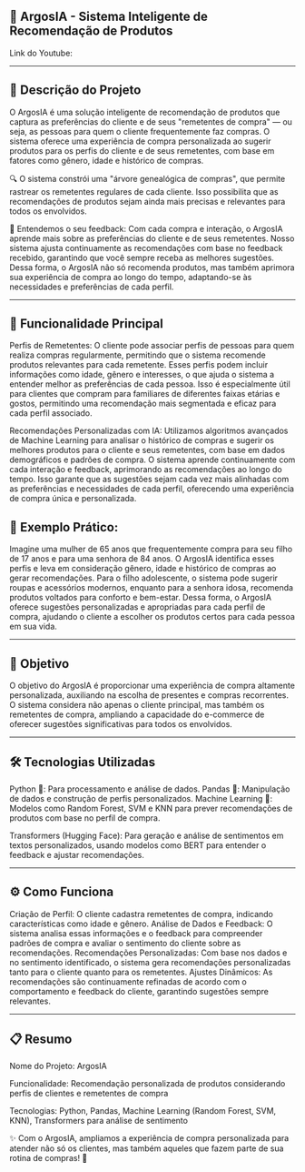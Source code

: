 ## 🎯 ArgosIA - Sistema Inteligente de Recomendação de Produtos

Link do Youtube: 

------

## 📖 Descrição do Projeto
O ArgosIA é uma solução inteligente de recomendação de produtos que captura as preferências do cliente e de seus "remetentes de compra" — ou seja, as pessoas para quem o cliente frequentemente faz compras. O sistema oferece uma experiência de compra personalizada ao sugerir produtos para os perfis do cliente e de seus remetentes, com base em fatores como gênero, idade e histórico de compras.

🔍 O sistema constrói uma "árvore genealógica de compras", que permite rastrear os remetentes regulares de cada cliente. Isso possibilita que as recomendações de produtos sejam ainda mais precisas e relevantes para todos os envolvidos.

💬 Entendemos o seu feedback: Com cada compra e interação, o ArgosIA aprende mais sobre as preferências do cliente e de seus remetentes. Nosso sistema ajusta continuamente as recomendações com base no feedback recebido, garantindo que você sempre receba as melhores sugestões. Dessa forma, o ArgosIA não só recomenda produtos, mas também aprimora sua experiência de compra ao longo do tempo, adaptando-se às necessidades e preferências de cada perfil.

------

## 🔑 Funcionalidade Principal
Perfis de Remetentes: O cliente pode associar perfis de pessoas para quem realiza compras regularmente, permitindo que o sistema recomende produtos relevantes para cada remetente. Esses perfis podem incluir informações como idade, gênero e interesses, o que ajuda o sistema a entender melhor as preferências de cada pessoa. Isso é especialmente útil para clientes que compram para familiares de diferentes faixas etárias e gostos, permitindo uma recomendação mais segmentada e eficaz para cada perfil associado.

Recomendações Personalizadas com IA: Utilizamos algoritmos avançados de Machine Learning para analisar o histórico de compras e sugerir os melhores produtos para o cliente e seus remetentes, com base em dados demográficos e padrões de compra. O sistema aprende continuamente com cada interação e feedback, aprimorando as recomendações ao longo do tempo. Isso garante que as sugestões sejam cada vez mais alinhadas com as preferências e necessidades de cada perfil, oferecendo uma experiência de compra única e personalizada.

## 🌟 Exemplo Prático:
Imagine uma mulher de 65 anos que frequentemente compra para seu filho de 17 anos e para uma senhora de 84 anos. O ArgosIA identifica esses perfis e leva em consideração gênero, idade e histórico de compras ao gerar recomendações. Para o filho adolescente, o sistema pode sugerir roupas e acessórios modernos, enquanto para a senhora idosa, recomenda produtos voltados para conforto e bem-estar. Dessa forma, o ArgosIA oferece sugestões personalizadas e apropriadas para cada perfil de compra, ajudando o cliente a escolher os produtos certos para cada pessoa em sua vida.

------

## 🎯 Objetivo
O objetivo do ArgosIA é proporcionar uma experiência de compra altamente personalizada, auxiliando na escolha de presentes e compras recorrentes. O sistema considera não apenas o cliente principal, mas também os remetentes de compra, ampliando a capacidade do e-commerce de oferecer sugestões significativas para todos os envolvidos.

------

## 🛠️ Tecnologias Utilizadas
Python 🐍: Para processamento e análise de dados.
Pandas 🐼: Manipulação de dados e construção de perfis personalizados.
Machine Learning 🤖: Modelos como Random Forest, SVM e KNN para prever recomendações de produtos com base no perfil de compra.

Transformers (Hugging Face): Para geração e análise de sentimentos em textos personalizados, usando modelos como BERT para entender o feedback e ajustar recomendações.

------

## ⚙️ Como Funciona
Criação de Perfil: O cliente cadastra remetentes de compra, indicando características como idade e gênero.
Análise de Dados e Feedback: O sistema analisa essas informações e o feedback para compreender padrões de compra e avaliar o sentimento do cliente sobre as recomendações.
Recomendações Personalizadas: Com base nos dados e no sentimento identificado, o sistema gera recomendações personalizadas tanto para o cliente quanto para os remetentes.
Ajustes Dinâmicos: As recomendações são continuamente refinadas de acordo com o comportamento e feedback do cliente, garantindo sugestões sempre relevantes.

------

## 📋 Resumo
Nome do Projeto: ArgosIA

Funcionalidade: Recomendação personalizada de produtos considerando perfis de clientes e remetentes de compra

Tecnologias: Python, Pandas, Machine Learning (Random Forest, SVM, KNN), Transformers para análise de sentimento

✨ Com o ArgosIA, ampliamos a experiência de compra personalizada para atender não só os clientes, mas também aqueles que fazem parte de sua rotina de compras! 🌟
